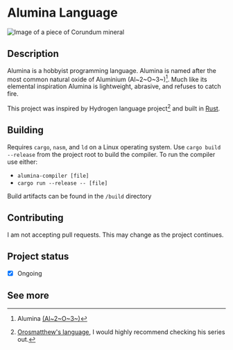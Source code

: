 # Alumina Language

![Image of a piece of Corundum mineral](https://upload.wikimedia.org/wikipedia/commons/1/1e/Corindon_azulEZ.jpg)

## Description
Alumina is a hobbyist programming language. Alumina is named after the most common natural oxide of Aluminium (Al~2~O~3~)[^al2o3]. Much like its elemental inspiration Alumina is lightweight, abrasive, and refuses to catch fire. 

This project was inspired by Hydrogen language project[^hydro] and built in [Rust](https://www.rust-lang.org/).

## Building
Requires `cargo`, `nasm`, and `ld` on a Linux operating system. Use `cargo build --release` from the project root to build the compiler. To run the compiler use either:
- `alumina-compiler [file]` 
- `cargo run --release -- [file]` 

Build artifacts can be found in the `/build` directory


## Contributing
I am not accepting pull requests. This may change as the project continues.


## Project status
- [x] Ongoing


## See more

[^al2o3]: Alumina [(Al~2~O~3~)](https://en.wikipedia.org/wiki/Aluminium_oxide)

[^hydro]: [Orosmatthew's language](https://github.com/orosmatthew/hydrogen-cpp/tree/master), I would highly recommend checking his series out.
